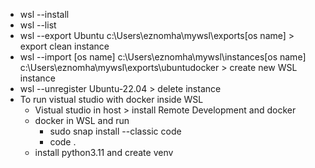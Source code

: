 * wsl --install
* wsl --list
* wsl --export Ubuntu c:\Users\eznomha\mywsl\exports\[os name] > export clean instance
* wsl --import [os name] c:\Users\eznomha\mywsl\instances\[os name] c:\Users\eznomha\mywsl\exports\ubuntudocker > create new WSL instance
* wsl --unregister Ubuntu-22.04 > delete instance
* To run vistual studio with docker inside WSL
  * Vistual studio in host > install Remote Development and docker
  * docker in WSL and run 
    * sudo snap install --classic code
    * code .
  * install python3.11 and create venv

